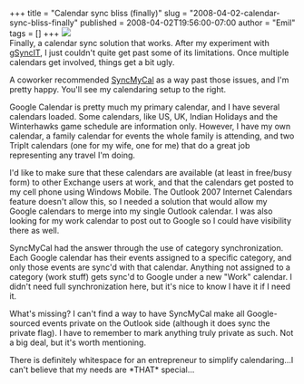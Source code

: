 +++
title = "Calendar sync bliss (finally)"
slug = "2008-04-02-calendar-sync-bliss-finally"
published = 2008-04-02T19:56:00-07:00
author = "Emil"
tags = []
+++
[![](../images/thumbnails/2008-04-02-calendar-sync-bliss-finally-Calendar+sync.png)](../images/2008-04-02-calendar-sync-bliss-finally-Calendar+sync.png)  
Finally, a calendar sync solution that works. After my experiment with
[gSyncIT](http://www.google.com/url?sa=t&ct=res&cd=1&url=http%3A%2F%2Fwww.daveswebsite.com%2Fsoftware%2Fgsync%2F&ei=z-f0R6zgNoiYoQS90ZC_DQ&usg=AFQjCNH3xj_OGBn4h2o4CMxFzTU8Px_TKQ&sig2=lSOehs0id7vBbq2inRdnNQ),
I just couldn't quite get past some of its limitations. Once multiple
calendars get involved, things get a bit ugly.  
  
A coworker recommended
[SyncMyCal](http://www.google.com/url?sa=t&ct=res&cd=1&url=http%3A%2F%2Fwww.syncmycal.com%2F&ei=Ruj0R7T5EYiYoQSX0Yy_DQ&usg=AFQjCNEmiPLtCDyy3CMY1BHS0iRFzi2pGQ&sig2=jmJ4PsN07peTa6JE9sSXVw)
as a way past those issues, and I'm pretty happy. You'll see my
calendaring setup to the right.  
  
Google Calendar is pretty much my primary calendar, and I have several
calendars loaded. Some calendars, like US, UK, Indian Holidays and the
Winterhawks game schedule are information only. However, I have my own
calendar, a family calendar for events the whole family is attending,
and two TripIt calendars (one for my wife, one for me) that do a great
job representing any travel I'm doing.  
  
I'd like to make sure that these calendars are available (at least in
free/busy form) to other Exchange users at work, and that the calendars
get posted to my cell phone using Windows Mobile. The Outlook 2007
Internet Calendars feature doesn't allow this, so I needed a solution
that would allow my Google calendars to merge into my single Outlook
calendar. I was also looking for my work calendar to post out to Google
so I could have visibility there as well.  
  
SyncMyCal had the answer through the use of category synchronization.
Each Google calendar has their events assigned to a specific category,
and only those events are sync'd with that calendar. Anything not
assigned to a category (work stuff) gets sync'd to Google under a new
"Work" calendar. I didn't need full synchronization here, but it's nice
to know I have it if I need it.  
  
What's missing? I can't find a way to have SyncMyCal make all
Google-sourced events private on the Outlook side (although it does sync
the private flag). I have to remember to mark anything truly private as
such. Not a big deal, but it's worth mentioning.  
  
There is definitely whitespace for an entrepreneur to simplify
calendaring...I can't believe that my needs are \*THAT\* special...

